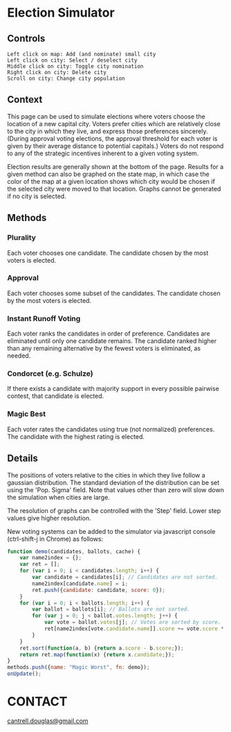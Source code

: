 # Election Simulator

## Controls
```
Left click on map: Add (and nominate) small city
Left click on city: Select / deselect city
Middle click on city: Toggle city nomination
Right click on city: Delete city
Scroll on city: Change city population
```

## Context
This page can be used to simulate elections where voters choose the location of a new capital city. Voters prefer cities which are relatively close to the city in which they live, and express those preferences sincerely. (During approval voting elections, the approval threshold for each voter is given by their average distance to potential capitals.) Voters do not respond to any of the strategic incentives inherent to a given voting system.

Election results are generally shown at the bottom of the page. Results for a given method can also be graphed on the state map, in which case the color of the map at a given location shows which city would be chosen if the selected city were moved to that location. Graphs cannot be generated if no city is selected.

## Methods

### Plurality
Each voter chooses one candidate. The candidate chosen by the most voters is elected.

### Approval
Each voter chooses some subset of the candidates. The candidate chosen by the most voters is elected.

### Instant Runoff Voting
Each voter ranks the candidates in order of preference. Candidates are eliminated until only one candidate remains. The candidate ranked higher than any remaining alternative by the fewest voters is eliminated, as needed.

### Condorcet (e.g. Schulze)
If there exists a candidate with majority support in every possible pairwise contest, that candidate is elected.

### Magic Best
Each voter rates the candidates using true (not normalized) preferences. The candidate with the highest rating is elected.

## Details
The positions of voters relative to the cities in which they live follow a gaussian distribution. The standard deviation of the distribution can be set using the 'Pop. Sigma' field. Note that values other than zero will slow down the simulation when cities are large.

The resolution of graphs can be controlled with the 'Step' field. Lower step values give higher resolution.

New voting systems can be added to the simulator via javascript console (ctrl-shift-j in Chrome) as follows:
```javascript
function demo(candidates, ballots, cache) {
    var name2index = {};
    var ret = [];
    for (var i = 0; i < candidates.length; i++) {
        var candidate = candidates[i]; // Candidates are not sorted.
        name2index[candidate.name] = i;
        ret.push({candidate: candidate, score: 0});
    }
    for (var i = 0; i < ballots.length; i++) {
        var ballot = ballots[i]; // Ballots are not sorted.
        for (var j = 0; j < ballot.votes.length; j++) {
            var vote = ballot.votes[j]; // Votes are sorted by score.
            ret[name2index[vote.candidate.name]].score += vote.score * ballot.weight;
        }
    }
    ret.sort(function(a, b) {return a.score - b.score;});
    return ret.map(function(x) {return x.candidate;});
}
methods.push({name: "Magic Worst", fn: demo});
onUpdate();
```

# CONTACT
cantrell.douglas@gmail.com
